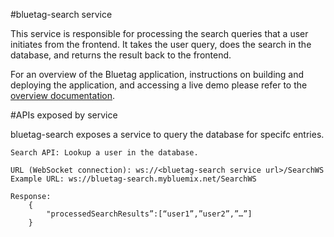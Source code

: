 #bluetag-search service

This service is responsible for processing the search queries that a user initiates from the frontend. It takes the user query, does the search in the database, and returns the result back to the frontend.

For an overview of the Bluetag application, instructions on building and deploying the application, and accessing a live demo please refer to the [overview documentation](../../../blob/master/README.md).

#APIs exposed by service

bluetag-search exposes a service to query the database for specifc entries.

```
Search API: Lookup a user in the database.

URL (WebSocket connection): ws://<bluetag-search service url>/SearchWS
Example URL: ws://bluetag-search.mybluemix.net/SearchWS

Response: 
	{
		"processedSearchResults”:[“user1”,”user2”,”…”]
	}
```